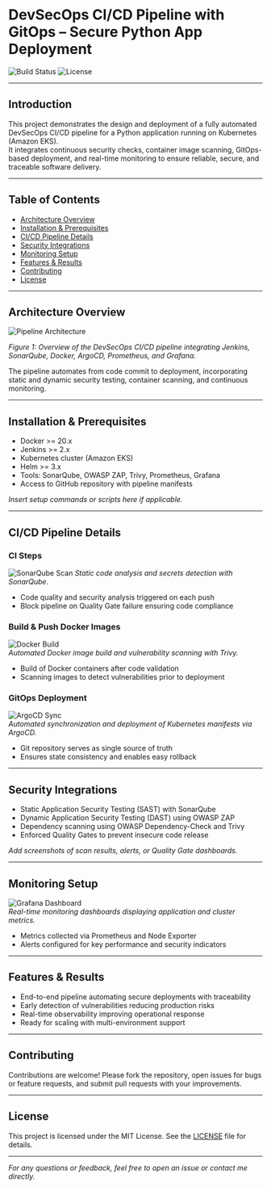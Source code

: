 # DevSecOps CI/CD Pipeline with GitOps – Secure Python App Deployment

![Build Status](https://img.shields.io/badge/build-passing-brightgreen) ![License](https://img.shields.io/badge/license-MIT-blue)

---

## Introduction

This project demonstrates the design and deployment of a fully automated DevSecOps CI/CD pipeline for a Python application running on Kubernetes (Amazon EKS).  
It integrates continuous security checks, container image scanning, GitOps-based deployment, and real-time monitoring to ensure reliable, secure, and traceable software delivery.

---

## Table of Contents

- [Architecture Overview](#architecture-overview)  
- [Installation & Prerequisites](#installation--prerequisites)  
- [CI/CD Pipeline Details](#cicd-pipeline-details)  
- [Security Integrations](#security-integrations)  
- [Monitoring Setup](#monitoring-setup)  
- [Features & Results](#features--results)  
- [Contributing](#contributing)  
- [License](#license)  

---

## Architecture Overview

![Pipeline Architecture](https://github.com/user-attachments/assets/dba94644-c3a4-4a37-8b87-b8a966b4f247)

*Figure 1: Overview of the DevSecOps CI/CD pipeline integrating Jenkins, SonarQube, Docker, ArgoCD, Prometheus, and Grafana.*

The pipeline automates from code commit to deployment, incorporating static and dynamic security testing, container scanning, and continuous monitoring.

---

## Installation & Prerequisites

- Docker >= 20.x  
- Jenkins >= 2.x  
- Kubernetes cluster (Amazon EKS)  
- Helm >= 3.x  
- Tools: SonarQube, OWASP ZAP, Trivy, Prometheus, Grafana  
- Access to GitHub repository with pipeline manifests  

*Insert setup commands or scripts here if applicable.*

---

## CI/CD Pipeline Details

### CI Steps

![SonarQube Scan](https://github.com/user-attachments/assets/6e6c574c-25dd-4063-8821-0a55e9f91893)
*Static code analysis and secrets detection with SonarQube.*

- Code quality and security analysis triggered on each push  
- Block pipeline on Quality Gate failure ensuring code compliance

### Build & Push Docker Images

![Docker Build](docs/images/docker-build.png)  
*Automated Docker image build and vulnerability scanning with Trivy.*

- Build of Docker containers after code validation  
- Scanning images to detect vulnerabilities prior to deployment

### GitOps Deployment

![ArgoCD Sync](https://github.com/user-attachments/assets/484925e6-7be3-40e2-85e0-e3f1b78b9e31)  
*Automated synchronization and deployment of Kubernetes manifests via ArgoCD.*

- Git repository serves as single source of truth  
- Ensures state consistency and enables easy rollback

---

## Security Integrations

- Static Application Security Testing (SAST) with SonarQube  
- Dynamic Application Security Testing (DAST) using OWASP ZAP  
- Dependency scanning using OWASP Dependency-Check and Trivy  
- Enforced Quality Gates to prevent insecure code release  

*Add screenshots of scan results, alerts, or Quality Gate dashboards.*

---

## Monitoring Setup

![Grafana Dashboard](docs/images/grafana-dashboard.png)  
*Real-time monitoring dashboards displaying application and cluster metrics.*

- Metrics collected via Prometheus and Node Exporter  
- Alerts configured for key performance and security indicators  

---

## Features & Results

- End-to-end pipeline automating secure deployments with traceability  
- Early detection of vulnerabilities reducing production risks  
- Real-time observability improving operational response  
- Ready for scaling with multi-environment support  

---

## Contributing

Contributions are welcome! Please fork the repository, open issues for bugs or feature requests, and submit pull requests with your improvements.

---

## License

This project is licensed under the MIT License. See the [LICENSE](LICENSE) file for details.

---

*For any questions or feedback, feel free to open an issue or contact me directly.*

